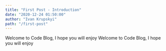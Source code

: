 ```yaml
---
title: "First Post - Introduction"
date: "2020-12-24 01:50:00"
author: "Ivan Krupskyi"
path: "/first-post"
---
```


Welcome to Code Blog, I hope you will enjoy Welcome to Code Blog, I hope you will enjoy 